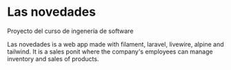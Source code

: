 # Las novedades
Proyecto del curso de ingenería de software

Las novedades is a web app made with filament, laravel, livewire, alpine and tailwind. It is a sales ponit where the company's employees can manage inventory and sales of products.
